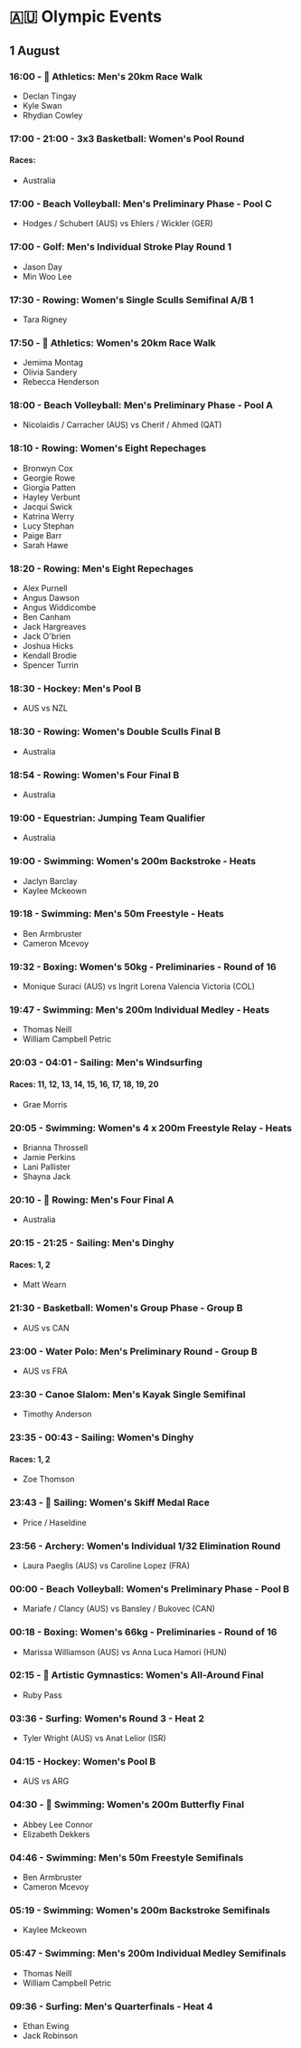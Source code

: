 # 🇦🇺 Olympic Events

## 1 August

### 16:00 - 🏅 Athletics: Men's 20km Race Walk
* Declan Tingay
* Kyle Swan
* Rhydian Cowley

### 17:00 - 21:00 - 3x3 Basketball: Women's Pool Round
#### Races: 
* Australia

### 17:00 - Beach Volleyball: Men's Preliminary Phase - Pool C
* Hodges / Schubert (AUS) vs Ehlers / Wickler (GER)

### 17:00 - Golf: Men's Individual Stroke Play Round 1
* Jason Day
* Min Woo Lee

### 17:30 - Rowing: Women's Single Sculls Semifinal A/B 1
* Tara Rigney

### 17:50 - 🏅 Athletics: Women's 20km Race Walk
* Jemima Montag
* Olivia Sandery
* Rebecca Henderson

### 18:00 - Beach Volleyball: Men's Preliminary Phase - Pool A
* Nicolaidis / Carracher (AUS) vs Cherif / Ahmed (QAT)

### 18:10 - Rowing: Women's Eight Repechages
* Bronwyn Cox
* Georgie Rowe
* Giorgia Patten
* Hayley Verbunt
* Jacqui Swick
* Katrina Werry
* Lucy Stephan
* Paige Barr
* Sarah Hawe

### 18:20 - Rowing: Men's Eight Repechages
* Alex Purnell
* Angus Dawson
* Angus Widdicombe
* Ben Canham
* Jack Hargreaves
* Jack O'brien
* Joshua Hicks
* Kendall Brodie
* Spencer Turrin

### 18:30 - Hockey: Men's Pool B
* AUS vs NZL

### 18:30 - Rowing: Women's Double Sculls Final B
* Australia

### 18:54 - Rowing: Women's Four Final B
* Australia

### 19:00 - Equestrian: Jumping Team Qualifier
* Australia

### 19:00 - Swimming: Women's 200m Backstroke - Heats
* Jaclyn Barclay
* Kaylee Mckeown

### 19:18 - Swimming: Men's 50m Freestyle - Heats
* Ben Armbruster
* Cameron Mcevoy

### 19:32 - Boxing: Women's 50kg - Preliminaries - Round of 16
* Monique Suraci (AUS) vs Ingrit Lorena Valencia Victoria (COL)

### 19:47 - Swimming: Men's 200m Individual Medley - Heats
* Thomas Neill
* William Campbell Petric

### 20:03 - 04:01 - Sailing: Men's Windsurfing
#### Races: 11, 12, 13, 14, 15, 16, 17, 18, 19, 20
* Grae Morris

### 20:05 - Swimming: Women's 4 x 200m Freestyle Relay - Heats
* Brianna Throssell
* Jamie Perkins
* Lani Pallister
* Shayna Jack

### 20:10 - 🏅 Rowing: Men's Four Final A
* Australia

### 20:15 - 21:25 - Sailing: Men's Dinghy
#### Races: 1, 2
* Matt Wearn

### 21:30 - Basketball: Women's Group Phase - Group B
* AUS vs CAN

### 23:00 - Water Polo: Men's Preliminary Round - Group B
* AUS vs FRA

### 23:30 - Canoe Slalom: Men's Kayak Single Semifinal
* Timothy Anderson

### 23:35 - 00:43 - Sailing: Women's Dinghy
#### Races: 1, 2
* Zoe Thomson

### 23:43 - 🏅 Sailing: Women's Skiff Medal Race
* Price / Haseldine

### 23:56 - Archery: Women's Individual 1/32 Elimination Round
* Laura Paeglis (AUS) vs Caroline Lopez (FRA)

### 00:00 - Beach Volleyball: Women's Preliminary Phase - Pool B
* Mariafe / Clancy (AUS) vs Bansley / Bukovec (CAN)

### 00:18 - Boxing: Women's 66kg - Preliminaries - Round of 16
* Marissa Williamson (AUS) vs Anna Luca Hamori (HUN)

### 02:15 - 🏅 Artistic Gymnastics: Women's All-Around Final
* Ruby Pass

### 03:36 - Surfing: Women's Round 3 - Heat 2
* Tyler Wright (AUS) vs Anat Lelior (ISR)

### 04:15 - Hockey: Women's Pool B
* AUS vs ARG

### 04:30 - 🏅 Swimming: Women's 200m Butterfly Final
* Abbey Lee Connor
* Elizabeth Dekkers

### 04:46 - Swimming: Men's 50m Freestyle Semifinals
* Ben Armbruster
* Cameron Mcevoy

### 05:19 - Swimming: Women's 200m Backstroke Semifinals
* Kaylee Mckeown

### 05:47 - Swimming: Men's 200m Individual Medley Semifinals
* Thomas Neill
* William Campbell Petric

### 09:36 - Surfing: Men's Quarterfinals - Heat 4
* Ethan Ewing
* Jack Robinson

